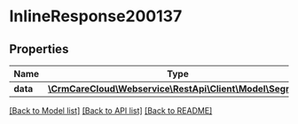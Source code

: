 # InlineResponse200137

## Properties
Name | Type | Description | Notes
------------ | ------------- | ------------- | -------------
**data** | [**\CrmCareCloud\Webservice\RestApi\Client\Model\Segment**](Segment.md) |  | [optional] 

[[Back to Model list]](../../README.md#documentation-for-models) [[Back to API list]](../../README.md#documentation-for-api-endpoints) [[Back to README]](../../README.md)


